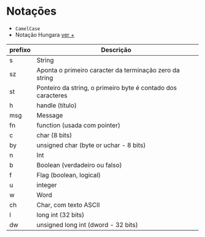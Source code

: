 # Notações 

- `CamelCase` 
- Notação Hungara
[ver +](https://en.wikipedia.org/wiki/Hungarian_notation)

|prefixo  | Descrição |
|--       |--      |
|s	      | String |
|sz	      | Aponta o primeiro caracter da terminação zero da string |
|st	      | Ponteiro da string, o primeiro byte é contado dos caracteres |
|h	      | handle (título) |
|msg	    | Message |
|fn	      | function (usada com pointer) |
|c	      | char (8 bits) |
|by	      | unsigned char (byte or uchar - 8 bits) |
|n	      | Int |
|b	      | Boolean (verdadeiro ou falso) |
|f	      | Flag (boolean, logical) |
|u	      | integer |
|w	      | Word |
|ch	      | Char, com texto ASCII |
|l	      | long int (32 bits) |
|dw	      | unsigned long int (dword - 32 bits) |
